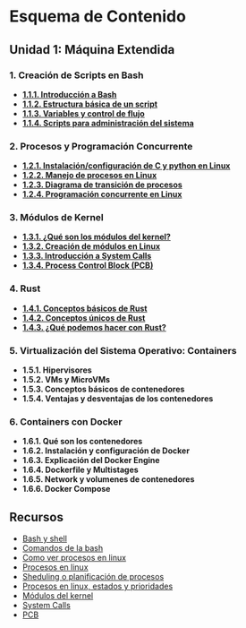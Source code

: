 # Esquema de Contenido

## Unidad 1: Máquina Extendida



### 1. Creación de Scripts en Bash

- [**1.1.1. Introducción a Bash**](bash_scripts.md#1-2-1-introducción-a-bash)
- [**1.1.2. Estructura básica de un script**](bash_scripts.md#1-2-2-estructura-básica-de-un-script)
- [**1.1.3. Variables y control de flujo**](bash_scripts.md#1-2-3-variables-y-control-de-flujo)
- [**1.1.4. Scripts para administración del sistema**](bash_scripts.md#1-2-4-scripts-para-administración-del-sistema)


### 2. Procesos y Programación Concurrente
- [**1.2.1. Instalación/configuración de C y python en Linux**](procesos_concurrencia.md#21-instalaciónconfiguración-de-c-y-python-en-linux)
- [**1.2.2. Manejo de procesos en Linux**](procesos_concurrencia.md#22-manejo-de-procesos-en-linux)
- [**1.2.3. Diagrama de transición de procesos**](procesos_concurrencia.md#23-diagrama-de-transición-de-procesos)
- [**1.2.4. Programación concurrente en Linux**](procesos_concurrencia.md#24-programación-concurrente-en-linux)

### 3. Módulos de Kernel

- [**1.3.1. ¿Qué son los módulos del kernel?**](modulos.md#31-qué-son-los-módulos-del-kernel)
- [**1.3.2. Creación de módulos en Linux**](modulos.md#32-creación-de-módulos-en-linux)
- [**1.3.3. Introducción a System Calls**](modulos.md#33-introducción-a-system-calls)
- [**1.3.4. Process Control Block (PCB)**](modulos.md#34-process-control-block-pcb)


### 4. Rust

- [**1.4.1. Conceptos básicos de Rust**](Rust.md#Conceptos-básicos-de-Rust)
- [**1.4.2. Conceptos únicos de Rust**](Rust.md#Conceptos-básicos-de-Rust)
- [**1.4.3. ¿Qué podemos hacer con Rust?**](Rust.md#Conceptos-básicos-de-Rust)


### 5. Virtualización del Sistema Operativo: Containers

- **1.5.1. Hipervisores**
- **1.5.2. VMs y MicroVMs**
- **1.5.3. Conceptos básicos de contenedores**
- **1.5.4. Ventajas y desventajas de los contenedores**

### 6. Containers con Docker
- **1.6.1. Qué son los contenedores**
- **1.6.2. Instalación y configuración de Docker**
- **1.6.3. Explicación del Docker Engine**
- **1.6.4. Dockerfile y Multistages**
- **1.6.5. Network y volumenes de contenedores**
- **1.6.6. Docker Compose**


## Recursos

- [Bash y shell](https://recluit.com/que-es-bash/#:~:text=Bash%20es%20un%20programa%20shell,los%20sistemas%20operativos%20GNU%2FLinux.)
- [Comandos de la bash](https://devhints.io/bash)
- [Como ver procesos en linux](https://www.hostinger.es/tutoriales/ver-procesos-en-linux#:~:text=Un%20proceso%20es%20la%20ejecuci%C3%B3n,varios%20procesos%20para%20diferentes%20tareas.)
- [Procesos en linux](https://apuntes.de/linux-certificacion-lpi/los-procesos-de-linux/#gsc.tab=0)
- [Sheduling o planificación de procesos](https://fisop.github.io/apunte/scheduling.html)
- [Procesos en linux, estados y prioridades](https://juncotic.com/procesos-en-linux-estados-y-prioridades/)
- [Módulos del kernel](https://www.scaler.com/topics/linux-kernel-module/)
- [System Calls](https://manybutfinite.com/post/system-calls/)
- [PCB](https://www.baeldung.com/linux/pcb)